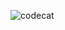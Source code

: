 ![codecat]([https://your-upload-link.gif](https://i.pinimg.com/originals/ef/c7/df/efc7df4bdceff01d890961f3eb368863.gif))

